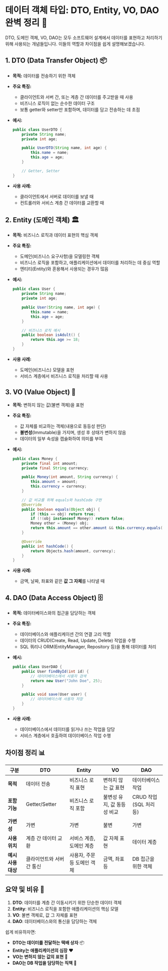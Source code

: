 # 데이터 객체 타입: DTO, Entity, VO, DAO 완벽 정리 🧩

DTO, 도메인 객체, VO, DAO는 모두 소프트웨어 설계에서 데이터를 표현하고 처리하기 위해 사용되는 개념들입니다. 이들의 역할과 차이점을 쉽게 설명해보겠습니다.

## 1. DTO (Data Transfer Object) 📦

- **목적:** 데이터를 전송하기 위한 객체
- **주요 특징:**
    - 클라이언트와 서버 간, 또는 계층 간 데이터를 주고받을 때 사용
    - 비즈니스 로직이 없는 순수한 데이터 구조
    - 보통 getter와 setter만 포함하며, 데이터를 담고 전송하는 데 초점
- **예시:**
    
    ```java
    public class UserDTO {
        private String name;
        private int age;
    
        public UserDTO(String name, int age) {
            this.name = name;
            this.age = age;
        }
    
        // Getter, Setter
    }
    ```
    
- **사용 사례:**
    - 클라이언트에서 서버로 데이터를 보낼 때
    - 컨트롤러와 서비스 계층 간 데이터를 교환할 때

## 2. Entity (도메인 객체) 🏛️

- **목적:** 비즈니스 로직과 데이터 표현의 핵심 객체
- **주요 특징:**
    - 도메인(비즈니스 요구사항)을 모델링한 객체
    - 비즈니스 로직을 포함하고, 애플리케이션에서 데이터를 처리하는 데 중심 역할
    - 엔티티(Entity)와 혼용해서 사용되는 경우가 많음
- **예시:**
    
    ```java
    public class User {
        private String name;
        private int age;
    
        public User(String name, int age) {
            this.name = name;
            this.age = age;
        }
    
        // 비즈니스 로직 예시
        public boolean isAdult() {
            return this.age >= 18;
        }
    }
    ```
    
- **사용 사례:**
    - 도메인(비즈니스) 모델을 표현
    - 서비스 계층에서 비즈니스 로직을 처리할 때 사용

## 3. VO (Value Object) 💎

- **목적:** 변하지 않는 값(불변 객체)을 표현
- **주요 특징:**
    - 값 자체를 비교하는 객체(내용으로 동등성 판단)
    - **불변성**(Immutable)을 가지며, 생성 후 상태가 변하지 않음
    - 데이터의 일부 속성을 캡슐화하여 의미를 부여
- **예시:**
    
    ```java
    public class Money {
        private final int amount;
        private final String currency;
    
        public Money(int amount, String currency) {
            this.amount = amount;
            this.currency = currency;
        }
    
        // 값 비교를 위해 equals와 hashCode 구현
        @Override
        public boolean equals(Object obj) {
            if (this == obj) return true;
            if (!(obj instanceof Money)) return false;
            Money other = (Money) obj;
            return this.amount == other.amount && this.currency.equals(other.currency);
        }
    
        @Override
        public int hashCode() {
            return Objects.hash(amount, currency);
        }
    }
    ```
    
- **사용 사례:**
    - 금액, 날짜, 좌표와 같은 **값 그 자체**를 나타낼 때

## 4. DAO (Data Access Object) 🗄️

- **목적:** 데이터베이스와의 접근을 담당하는 객체
- **주요 특징:**
    - 데이터베이스와 애플리케이션 간의 연결 고리 역할
    - 데이터의 CRUD(Create, Read, Update, Delete) 작업을 수행
    - SQL 쿼리나 ORM(EntityManager, Repository 등)을 통해 데이터를 처리
- **예시:**
    
    ```java
    public class UserDAO {
        public User findById(int id) {
            // 데이터베이스에서 사용자 검색
            return new User("John Doe", 25);
        }
    
        public void save(User user) {
            // 데이터베이스에 사용자 저장
        }
    }
    ```
    
- **사용 사례:**
    - 데이터베이스에서 데이터를 읽거나 쓰는 작업을 담당
    - 서비스 계층에서 호출하여 데이터베이스 작업 수행

## 차이점 정리 📊

| **구분** | **DTO** | **Entity** | **VO** | **DAO** |
| --- | --- | --- | --- | --- |
| **목적** | 데이터 전송 | 비즈니스 로직 표현 | 변하지 않는 값 표현 | 데이터베이스 작업 |
| **포함 기능** | Getter/Setter | 비즈니스 로직 포함 | 불변성 유지, 값 동등성 비교 | CRUD 작업(SQL 처리 등) |
| **가변성** | 가변 | 가변 | 불변 | 가변 |
| **사용 위치** | 계층 간 데이터 교환 | 서비스 계층, 도메인 계층 | 값 자체 표현 | 데이터 계층 |
| **예시 사용 대상** | 클라이언트와 서버 간 통신 | 사용자, 주문 등 도메인 객체 | 금액, 좌표 등 | DB 접근을 위한 객체 |

## 요약 및 비유 🎯

1. **DTO**: 데이터를 계층 간 이동시키기 위한 단순한 데이터 객체
2. **Entity**: 비즈니스 로직을 포함한 애플리케이션의 핵심 모델
3. **VO**: 불변 객체로, 값 그 자체를 표현
4. **DAO**: 데이터베이스와의 통신을 담당하는 객체

쉽게 비유하자면:
- **DTO는 데이터를 전달하는 택배 상자** 📦
- **Entity는 애플리케이션의 심장** ❤️
- **VO는 변하지 않는 값의 표현** 💎
- **DAO는 DB 작업을 담당하는 직책** 🔑 